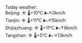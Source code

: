 Today weather:  
Beijing: ☀️ 🌡️+10°C 🌬️↖0km/h  
Tianjin: ☀️ 🌡️+11°C 🌬️↗15km/h  
Shijiazhuang: ☀️ 🌡️+11°C 🌬️↑6km/h  
Tangshan: ☀️ 🌡️+5°C 🌬️→13km/h  
